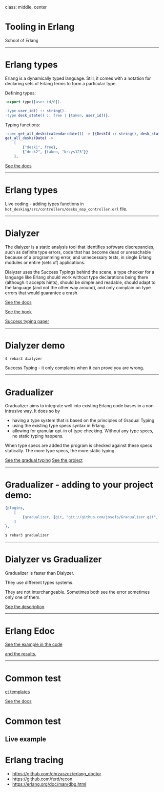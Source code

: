 class: middle, center

# Tooling in Erlang

School of Erlang

---
# Erlang types

Erlang is a dynamically typed language.
Still, it comes with a notation for declaring sets of Erlang terms to form a particular type.

Defining types:

```erlang
-export_type([user_id/0]).

-type user_id() :: string().
-type desk_state() :: free | {taken, user_id()}.
```

Typing functions:
```erlang
-spec get_all_desks(calendar:date()) -> [{DeskId :: string(), desk_state()}].
get_all_desks(Date) ->
    [
        {"desk1", free},
        {"desk2", {taken, "krzys123"}}
    ].

```

[See the docs](https://erlang.org/doc/reference_manual/typespec.html)

---
# Erlang types

Live coding - adding types functions in `hot_desking/src/controllers/desks_map_controller.erl` file.

---
# Dialyzer

The dialyzer is a static analysis tool that identifies software discrepancies,
such as definite type errors, code that has become dead or unreachable because of a programming error,
and unnecessary tests, in single Erlang modules or entire (sets of) applications.

Dialyzer uses the Success Typings behind the scene,
a type checker for a language like Erlang should work without type declarations being there (although it accepts hints),
should be simple and readable,
should adapt to the language (and not the other way around), and only complain on type errors that would guarantee a crash.

[See the docs](http://erlang.org/doc/apps/dialyzer/dialyzer_chapter.html)

[See the book](https://learnyousomeerlang.com/dialyzer)

[Success typing paper](http://www.it.uu.se/research/group/hipe/papers/succ_types.pdf)

---
#  Dialyzer demo

```bash
$ rebar3 dialyzer
```

Success Typing - it only complains when it can prove you are wrong.

---
# Gradualizer

Gradualizer aims to integrate well into existing Erlang code bases in a non intrusive way. It does so by
 - having a type system that is based on the principles of Gradual Typing
 - using the existing type specs syntax in Erlang.
 - allowing for granular opt-in of type checking. Without any type specs, no static typing happens.

When type specs are added the program is checked against these specs statically.
The more type specs, the more static typing.

[See the gradual typing](https://en.wikipedia.org/wiki/Gradual_typing)
[See the project](https://github.com/josefs/Gradualizer)

---
# Gradualizer - adding to your project demo:

```erlang
{plugins,
    [
        {gradualizer, {git, "git://github.com/josefs/Gradualizer.git", {branch, "master"}}}
    ]
}.
```

```bash
$ rebar3 gradualizer
```

---
# Dialyzer vs Gradualizer

Gradualizer is faster than Dialyzer.

They use different types systems.

They are not interchangeable. Sometimes both see the error sometimes only one of them.

[See the description](https://github.com/josefs/Gradualizer/wiki/Comparison-to-Dialyzer)

---
# Erlang Edoc

[See the example in the code](https://github.com/spawnfest/eneo4j/blob/master/src/eneo4j.erl)

[and the results.](https://github.com/spawnfest/eneo4j/blob/master/src/eneo4j.erl)

---
# Common test

[ct templates](http://erlang.org/doc/apps/common_test/example_chapter.html)

[See the docs](https://erlang.org/doc/apps/common_test/basics_chapter.html)

# Common test
Live example
---
# Erlang tracing

 - https://github.com/chrzaszcz/erlang_doctor
 - https://github.com/ferd/recon
 - https://erlang.org/doc/man/dbg.html
